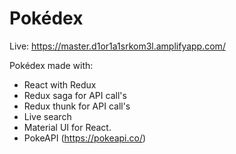 # Pokédex

Live: https://master.d1or1a1srkom3l.amplifyapp.com/

Pokédex made with:

- React with Redux
- Redux saga for API call's
- Redux thunk for API call's
- Live search
- Material UI for React.
- PokeAPI (https://pokeapi.co/)
